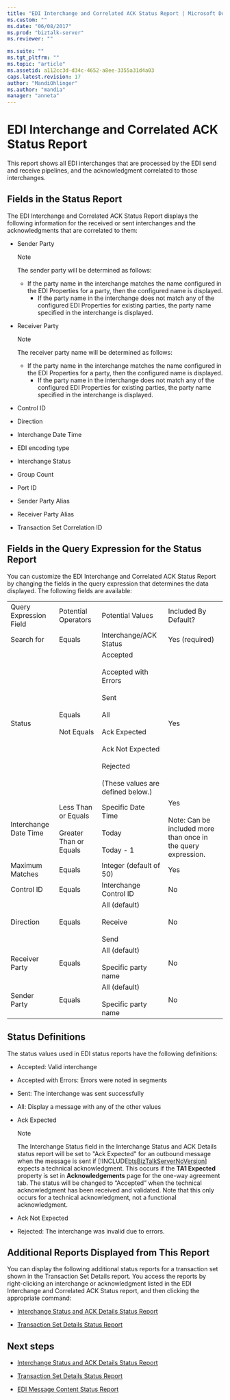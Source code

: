 ```yaml
---
title: "EDI Interchange and Correlated ACK Status Report | Microsoft Docs"
ms.custom: ""
ms.date: "06/08/2017"
ms.prod: "biztalk-server"
ms.reviewer: ""

ms.suite: ""
ms.tgt_pltfrm: ""
ms.topic: "article"
ms.assetid: a112cc3d-d34c-4652-a8ee-3355a31d4a03
caps.latest.revision: 17
author: "MandiOhlinger"
ms.author: "mandia"
manager: "anneta"
---
```

# EDI Interchange and Correlated ACK Status Report
This report shows all EDI interchanges that are processed by the EDI send and receive pipelines, and the acknowledgment correlated to those interchanges.  
  
## Fields in the Status Report  
 The EDI Interchange and Correlated ACK Status Report displays the following information for the received or sent interchanges and the acknowledgments that are correlated to them:  
  
- Sender Party  
  
  > [!NOTE]
  >  The sender party will be determined as follows:  
  > 
  > - If the party name in the interchange matches the name configured in the EDI Properties for a party, then the configured name is displayed.  
  >   -   If the party name in the interchange does not match any of the configured EDI Properties for existing parties, the party name specified in the interchange is displayed.  
  
- Receiver Party  
  
  > [!NOTE]
  >  The receiver party name will be determined as follows:  
  > 
  > - If the party name in the interchange matches the name configured in the EDI Properties for a party, then the configured name is displayed.  
  >   -   If the party name in the interchange does not match any of the configured EDI Properties for existing parties, the party name specified in the interchange is displayed.  
  
- Control ID  
  
- Direction  
  
- Interchange Date Time  
  
- EDI encoding type  
  
- Interchange Status  
  
- Group Count  
  
- Port ID  
  
- Sender Party Alias  
  
- Receiver Party Alias  
  
- Transaction Set Correlation ID  
  
## Fields in the Query Expression for the Status Report  
 You can customize the EDI Interchange and Correlated ACK Status Report by changing the fields in the query expression that determines the data displayed. The following fields are available:  
  
|||||  
|-|-|-|-|  
|Query Expression Field|Potential Operators|Potential Values|Included By Default?|  
|Search for|Equals|Interchange/ACK Status|Yes (required)|  
|Status|Equals<br /><br /> Not Equals|Accepted<br /><br /> Accepted with Errors<br /><br /> Sent<br /><br /> All<br /><br /> Ack Expected<br /><br /> Ack Not Expected<br /><br /> Rejected<br /><br /> (These values are defined below.)|Yes|  
|Interchange Date Time|Less Than or Equals<br /><br /> Greater Than or Equals|Specific Date Time<br /><br /> Today<br /><br /> Today - 1|Yes<br /><br /> Note: Can be included more than once in the query expression.|  
|Maximum Matches|Equals|Integer (default of 50)|Yes|  
|Control ID|Equals|Interchange Control ID|No|  
|Direction|Equals|All (default)<br /><br /> Receive<br /><br /> Send|No|  
|Receiver Party|Equals|All (default)<br /><br /> Specific party name|No|  
|Sender Party|Equals|All (default)<br /><br /> Specific party name|No|  
  
## Status Definitions  
 The status values used in EDI status reports have the following definitions:  
  
- Accepted: Valid interchange  
  
- Accepted with Errors: Errors were noted in segments  
  
- Sent: The interchange was sent successfully  
  
- All: Display a message with any of the other values  
  
- Ack Expected  
  
  > [!NOTE]
  >  The Interchange Status field in the Interchange Status and ACK Details status report will be set to "Ack Expected" for an outbound message when the message is sent if [!INCLUDE[btsBizTalkServerNoVersion](../includes/btsbiztalkservernoversion-md.md)] expects a technical acknowledgment. This occurs if the **TA1 Expected** property is set in **Acknowledgements** page for the one-way agreement tab. The status will be changed to “Accepted” when the technical acknowledgment has been received and validated. Note that this only occurs for a technical acknowledgment, not a functional acknowledgment.  
  
- Ack Not Expected  
  
- Rejected: The interchange was invalid due to errors.  
  
## Additional Reports Displayed from This Report  
 You can display the following additional status reports for a transaction set shown in the Transaction Set Details report. You access the reports by right-clicking an interchange or acknowledgment listed in the EDI Interchange and Correlated ACK Status report, and then clicking the appropriate command:  
  
-   [Interchange Status and ACK Details Status Report](../core/interchange-status-and-ack-details-status-report.md)  
  
-   [Transaction Set Details Status Report](../core/transaction-set-details-status-report.md)  
  
## Next steps
  
-   [Interchange Status and ACK Details Status Report](../core/interchange-status-and-ack-details-status-report.md)  
  
-   [Transaction Set Details Status Report](../core/transaction-set-details-status-report.md)  
  
-   [EDI Message Content Status Report](../core/edi-message-content-status-report.md)  
  
